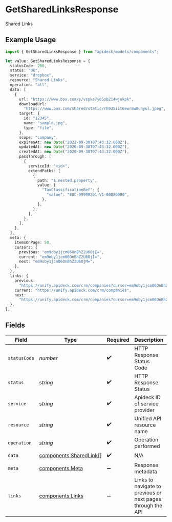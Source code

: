 # GetSharedLinksResponse

Shared Links

## Example Usage

```typescript
import { GetSharedLinksResponse } from "apideck/models/components";

let value: GetSharedLinksResponse = {
  statusCode: 200,
  status: "OK",
  service: "dropbox",
  resource: "Shared Links",
  operation: "all",
  data: [
    {
      url: "https://www.box.com/s/vspke7y05sb214wjokpk",
      downloadUrl:
        "https://www.box.com/shared/static/rh935iit6ewrmw0unyul.jpeg",
      target: {
        id: "12345",
        name: "sample.jpg",
        type: "file",
      },
      scope: "company",
      expiresAt: new Date("2022-09-30T07:43:32.000Z"),
      updatedAt: new Date("2020-09-30T07:43:32.000Z"),
      createdAt: new Date("2020-09-30T07:43:32.000Z"),
      passThrough: [
        {
          serviceId: "<id>",
          extendPaths: [
            {
              path: "$.nested.property",
              value: {
                "TaxClassificationRef": {
                  "value": "EUC-99990201-V1-00020000",
                },
              },
            },
          ],
        },
      ],
    },
  ],
  meta: {
    itemsOnPage: 50,
    cursors: {
      previous: "em9oby1jcm06OnBhZ2U6OjE=",
      current: "em9oby1jcm06OnBhZ2U6OjI=",
      next: "em9oby1jcm06OnBhZ2U6OjM=",
    },
  },
  links: {
    previous:
      "https://unify.apideck.com/crm/companies?cursor=em9oby1jcm06OnBhZ2U6OjE%3D",
    current: "https://unify.apideck.com/crm/companies",
    next:
      "https://unify.apideck.com/crm/companies?cursor=em9oby1jcm06OnBhZ2U6OjM",
  },
};
```

## Fields

| Field                                                            | Type                                                             | Required                                                         | Description                                                      | Example                                                          |
| ---------------------------------------------------------------- | ---------------------------------------------------------------- | ---------------------------------------------------------------- | ---------------------------------------------------------------- | ---------------------------------------------------------------- |
| `statusCode`                                                     | *number*                                                         | :heavy_check_mark:                                               | HTTP Response Status Code                                        | 200                                                              |
| `status`                                                         | *string*                                                         | :heavy_check_mark:                                               | HTTP Response Status                                             | OK                                                               |
| `service`                                                        | *string*                                                         | :heavy_check_mark:                                               | Apideck ID of service provider                                   | dropbox                                                          |
| `resource`                                                       | *string*                                                         | :heavy_check_mark:                                               | Unified API resource name                                        | Shared Links                                                     |
| `operation`                                                      | *string*                                                         | :heavy_check_mark:                                               | Operation performed                                              | all                                                              |
| `data`                                                           | [components.SharedLink](../../models/components/sharedlink.md)[] | :heavy_check_mark:                                               | N/A                                                              |                                                                  |
| `meta`                                                           | [components.Meta](../../models/components/meta.md)               | :heavy_minus_sign:                                               | Response metadata                                                |                                                                  |
| `links`                                                          | [components.Links](../../models/components/links.md)             | :heavy_minus_sign:                                               | Links to navigate to previous or next pages through the API      |                                                                  |